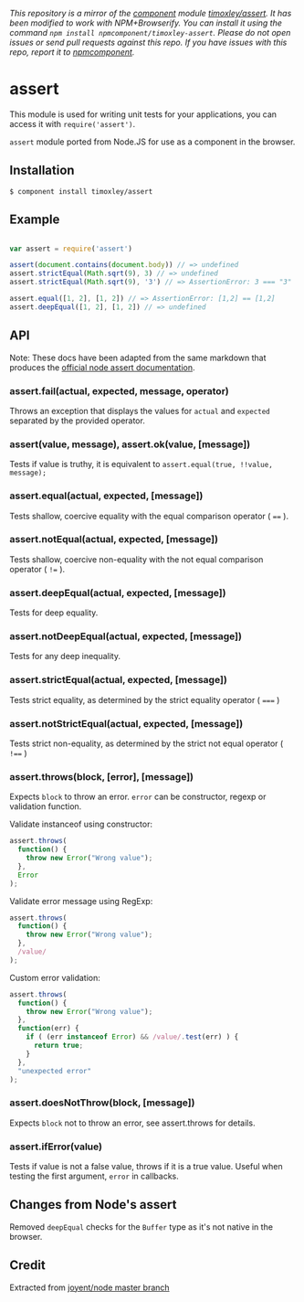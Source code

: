 *This repository is a mirror of the [component](http://component.io) module [timoxley/assert](http://github.com/timoxley/assert). It has been modified to work with NPM+Browserify. You can install it using the command `npm install npmcomponent/timoxley-assert`. Please do not open issues or send pull requests against this repo. If you have issues with this repo, report it to [npmcomponent](https://github.com/airportyh/npmcomponent).*
# assert

This module is used for writing unit tests for your applications, you can
access it with `require('assert')`.

`assert` module ported from Node.JS for use as a component in the browser.

## Installation

```
$ component install timoxley/assert
```

## Example

```js

var assert = require('assert')

assert(document.contains(document.body)) // => undefined
assert.strictEqual(Math.sqrt(9), 3) // => undefined
assert.strictEqual(Math.sqrt(9), '3') // => AssertionError: 3 === "3"

assert.equal([1, 2], [1, 2]) // => AssertionError: [1,2] == [1,2]
assert.deepEqual([1, 2], [1, 2]) // => undefined
```

## API

Note: These docs have been adapted from the same markdown that
produces the [official node assert documentation](http://nodejs.org/docs/v0.8.12/api/assert.html#assert_assert).

### assert.fail(actual, expected, message, operator)

Throws an exception that displays the values for `actual` and `expected` separated by the provided operator.

### assert(value, message), assert.ok(value, [message])

Tests if value is truthy, it is equivalent to `assert.equal(true, !!value, message);`

### assert.equal(actual, expected, [message])

Tests shallow, coercive equality with the equal comparison operator ( `==` ).

### assert.notEqual(actual, expected, [message])

Tests shallow, coercive non-equality with the not equal comparison operator ( `!=` ).

### assert.deepEqual(actual, expected, [message])

Tests for deep equality.

### assert.notDeepEqual(actual, expected, [message])

Tests for any deep inequality.

### assert.strictEqual(actual, expected, [message])

Tests strict equality, as determined by the strict equality operator ( `===` )

### assert.notStrictEqual(actual, expected, [message])

Tests strict non-equality, as determined by the strict not equal operator ( `!==` )

### assert.throws(block, [error], [message])

Expects `block` to throw an error. `error` can be constructor, regexp or 
validation function.

Validate instanceof using constructor:

```js
assert.throws(
  function() {
    throw new Error("Wrong value");
  },
  Error
);
```

Validate error message using RegExp:

```js
assert.throws(
  function() {
    throw new Error("Wrong value");
  },
  /value/
);
```
Custom error validation:

```js 
assert.throws(
  function() {
    throw new Error("Wrong value");
  },
  function(err) {
    if ( (err instanceof Error) && /value/.test(err) ) {
      return true;
    }
  },
  "unexpected error"
);
```

### assert.doesNotThrow(block, [message])

Expects `block` not to throw an error, see assert.throws for details.

### assert.ifError(value)

Tests if value is not a false value, throws if it is a true value. Useful when
testing the first argument, `error` in callbacks.


## Changes from Node's assert
Removed `deepEqual` checks for the `Buffer` type as it's not native in
the browser.

## Credit

Extracted from [joyent/node master
branch](https://github.com/joyent/node/blob/e4cef1a0833e6d677298600e205a142d15639bf2/lib/assert.js) 

